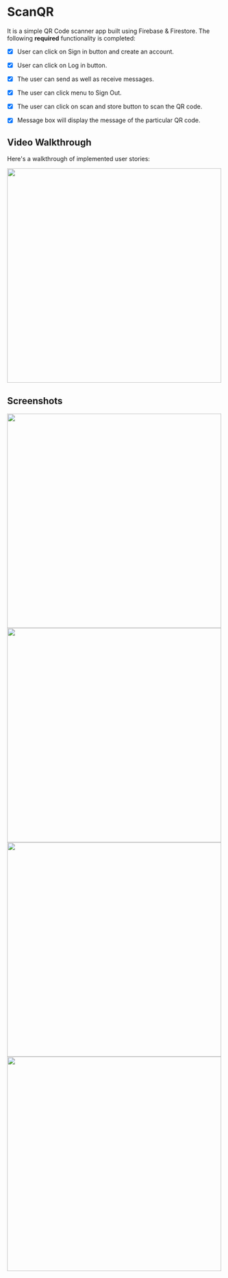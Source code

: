 # ScanQR
It is a simple QR Code scanner app built using Firebase &amp; Firestore.
The following **required** functionality is completed:

* [x] User can click on Sign in button and create an account.
* [x] User can  click on Log in button.
* [x] The user can send as well as receive messages.
* [x] The user can click menu to Sign Out.
* [x] The user can click on scan and store button to scan the QR code.
* [x] Message box will display the message of the particular QR code.

 

## Video Walkthrough

Here's a walkthrough of implemented user stories:


<img src="https://github.com/ShivangeeRajput/ScanQR/assets/100294737/37e43e6d-707a-49b6-be81-9d63d1ad3f5b.gif" height="500">

## Screenshots
<p>
 <img src="https://github.com/ShivangeeRajput/ScanQR/assets/100294737/f362549f-080c-4b88-83c5-9cd3d425cdac.jpg" height="500">
 <img src="https://github.com/ShivangeeRajput/ScanQR/assets/100294737/79f1c54b-8c81-4015-8fab-2308a6d8f6e6.jpg" height="500">
 <img src="https://github.com/ShivangeeRajput/ScanQR/assets/100294737/884efc66-a896-46f4-aa64-204d23c31c81.jpg" height="500" >
 <img src="https://github.com/ShivangeeRajput/ScanQR/assets/100294737/4c328c9e-8e42-4126-9a92-e7cd2b1c7f88.jpg" height="500">
 

 <p>
